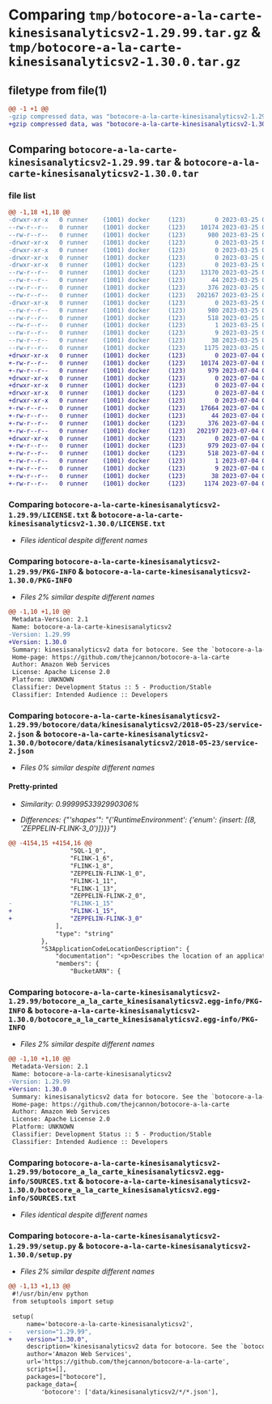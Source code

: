 # Comparing `tmp/botocore-a-la-carte-kinesisanalyticsv2-1.29.99.tar.gz` & `tmp/botocore-a-la-carte-kinesisanalyticsv2-1.30.0.tar.gz`

## filetype from file(1)

```diff
@@ -1 +1 @@
-gzip compressed data, was "botocore-a-la-carte-kinesisanalyticsv2-1.29.99.tar", last modified: Sat Mar 25 01:22:50 2023, max compression
+gzip compressed data, was "botocore-a-la-carte-kinesisanalyticsv2-1.30.0.tar", last modified: Tue Jul  4 01:44:41 2023, max compression
```

## Comparing `botocore-a-la-carte-kinesisanalyticsv2-1.29.99.tar` & `botocore-a-la-carte-kinesisanalyticsv2-1.30.0.tar`

### file list

```diff
@@ -1,18 +1,18 @@
-drwxr-xr-x   0 runner    (1001) docker     (123)        0 2023-03-25 01:22:50.712021 botocore-a-la-carte-kinesisanalyticsv2-1.29.99/
--rw-r--r--   0 runner    (1001) docker     (123)    10174 2023-03-25 01:22:50.000000 botocore-a-la-carte-kinesisanalyticsv2-1.29.99/LICENSE.txt
--rw-r--r--   0 runner    (1001) docker     (123)      980 2023-03-25 01:22:50.712021 botocore-a-la-carte-kinesisanalyticsv2-1.29.99/PKG-INFO
-drwxr-xr-x   0 runner    (1001) docker     (123)        0 2023-03-25 01:22:50.708021 botocore-a-la-carte-kinesisanalyticsv2-1.29.99/botocore/
-drwxr-xr-x   0 runner    (1001) docker     (123)        0 2023-03-25 01:22:50.712021 botocore-a-la-carte-kinesisanalyticsv2-1.29.99/botocore/data/
-drwxr-xr-x   0 runner    (1001) docker     (123)        0 2023-03-25 01:22:50.712021 botocore-a-la-carte-kinesisanalyticsv2-1.29.99/botocore/data/kinesisanalyticsv2/
-drwxr-xr-x   0 runner    (1001) docker     (123)        0 2023-03-25 01:22:50.712021 botocore-a-la-carte-kinesisanalyticsv2-1.29.99/botocore/data/kinesisanalyticsv2/2018-05-23/
--rw-r--r--   0 runner    (1001) docker     (123)    13170 2023-03-25 01:22:12.000000 botocore-a-la-carte-kinesisanalyticsv2-1.29.99/botocore/data/kinesisanalyticsv2/2018-05-23/endpoint-rule-set-1.json
--rw-r--r--   0 runner    (1001) docker     (123)       44 2023-03-25 01:22:12.000000 botocore-a-la-carte-kinesisanalyticsv2-1.29.99/botocore/data/kinesisanalyticsv2/2018-05-23/examples-1.json
--rw-r--r--   0 runner    (1001) docker     (123)      376 2023-03-25 01:22:12.000000 botocore-a-la-carte-kinesisanalyticsv2-1.29.99/botocore/data/kinesisanalyticsv2/2018-05-23/paginators-1.json
--rw-r--r--   0 runner    (1001) docker     (123)   202167 2023-03-25 01:22:12.000000 botocore-a-la-carte-kinesisanalyticsv2-1.29.99/botocore/data/kinesisanalyticsv2/2018-05-23/service-2.json
-drwxr-xr-x   0 runner    (1001) docker     (123)        0 2023-03-25 01:22:50.712021 botocore-a-la-carte-kinesisanalyticsv2-1.29.99/botocore_a_la_carte_kinesisanalyticsv2.egg-info/
--rw-r--r--   0 runner    (1001) docker     (123)      980 2023-03-25 01:22:50.000000 botocore-a-la-carte-kinesisanalyticsv2-1.29.99/botocore_a_la_carte_kinesisanalyticsv2.egg-info/PKG-INFO
--rw-r--r--   0 runner    (1001) docker     (123)      518 2023-03-25 01:22:50.000000 botocore-a-la-carte-kinesisanalyticsv2-1.29.99/botocore_a_la_carte_kinesisanalyticsv2.egg-info/SOURCES.txt
--rw-r--r--   0 runner    (1001) docker     (123)        1 2023-03-25 01:22:50.000000 botocore-a-la-carte-kinesisanalyticsv2-1.29.99/botocore_a_la_carte_kinesisanalyticsv2.egg-info/dependency_links.txt
--rw-r--r--   0 runner    (1001) docker     (123)        9 2023-03-25 01:22:50.000000 botocore-a-la-carte-kinesisanalyticsv2-1.29.99/botocore_a_la_carte_kinesisanalyticsv2.egg-info/top_level.txt
--rw-r--r--   0 runner    (1001) docker     (123)       38 2023-03-25 01:22:50.712021 botocore-a-la-carte-kinesisanalyticsv2-1.29.99/setup.cfg
--rw-r--r--   0 runner    (1001) docker     (123)     1175 2023-03-25 01:22:50.000000 botocore-a-la-carte-kinesisanalyticsv2-1.29.99/setup.py
+drwxr-xr-x   0 runner    (1001) docker     (123)        0 2023-07-04 01:44:41.490658 botocore-a-la-carte-kinesisanalyticsv2-1.30.0/
+-rw-r--r--   0 runner    (1001) docker     (123)    10174 2023-07-04 01:44:41.000000 botocore-a-la-carte-kinesisanalyticsv2-1.30.0/LICENSE.txt
+-rw-r--r--   0 runner    (1001) docker     (123)      979 2023-07-04 01:44:41.490658 botocore-a-la-carte-kinesisanalyticsv2-1.30.0/PKG-INFO
+drwxr-xr-x   0 runner    (1001) docker     (123)        0 2023-07-04 01:44:41.490658 botocore-a-la-carte-kinesisanalyticsv2-1.30.0/botocore/
+drwxr-xr-x   0 runner    (1001) docker     (123)        0 2023-07-04 01:44:41.490658 botocore-a-la-carte-kinesisanalyticsv2-1.30.0/botocore/data/
+drwxr-xr-x   0 runner    (1001) docker     (123)        0 2023-07-04 01:44:41.490658 botocore-a-la-carte-kinesisanalyticsv2-1.30.0/botocore/data/kinesisanalyticsv2/
+drwxr-xr-x   0 runner    (1001) docker     (123)        0 2023-07-04 01:44:41.490658 botocore-a-la-carte-kinesisanalyticsv2-1.30.0/botocore/data/kinesisanalyticsv2/2018-05-23/
+-rw-r--r--   0 runner    (1001) docker     (123)    17664 2023-07-04 01:44:02.000000 botocore-a-la-carte-kinesisanalyticsv2-1.30.0/botocore/data/kinesisanalyticsv2/2018-05-23/endpoint-rule-set-1.json
+-rw-r--r--   0 runner    (1001) docker     (123)       44 2023-07-04 01:44:02.000000 botocore-a-la-carte-kinesisanalyticsv2-1.30.0/botocore/data/kinesisanalyticsv2/2018-05-23/examples-1.json
+-rw-r--r--   0 runner    (1001) docker     (123)      376 2023-07-04 01:44:02.000000 botocore-a-la-carte-kinesisanalyticsv2-1.30.0/botocore/data/kinesisanalyticsv2/2018-05-23/paginators-1.json
+-rw-r--r--   0 runner    (1001) docker     (123)   202197 2023-07-04 01:44:02.000000 botocore-a-la-carte-kinesisanalyticsv2-1.30.0/botocore/data/kinesisanalyticsv2/2018-05-23/service-2.json
+drwxr-xr-x   0 runner    (1001) docker     (123)        0 2023-07-04 01:44:41.490658 botocore-a-la-carte-kinesisanalyticsv2-1.30.0/botocore_a_la_carte_kinesisanalyticsv2.egg-info/
+-rw-r--r--   0 runner    (1001) docker     (123)      979 2023-07-04 01:44:41.000000 botocore-a-la-carte-kinesisanalyticsv2-1.30.0/botocore_a_la_carte_kinesisanalyticsv2.egg-info/PKG-INFO
+-rw-r--r--   0 runner    (1001) docker     (123)      518 2023-07-04 01:44:41.000000 botocore-a-la-carte-kinesisanalyticsv2-1.30.0/botocore_a_la_carte_kinesisanalyticsv2.egg-info/SOURCES.txt
+-rw-r--r--   0 runner    (1001) docker     (123)        1 2023-07-04 01:44:41.000000 botocore-a-la-carte-kinesisanalyticsv2-1.30.0/botocore_a_la_carte_kinesisanalyticsv2.egg-info/dependency_links.txt
+-rw-r--r--   0 runner    (1001) docker     (123)        9 2023-07-04 01:44:41.000000 botocore-a-la-carte-kinesisanalyticsv2-1.30.0/botocore_a_la_carte_kinesisanalyticsv2.egg-info/top_level.txt
+-rw-r--r--   0 runner    (1001) docker     (123)       38 2023-07-04 01:44:41.490658 botocore-a-la-carte-kinesisanalyticsv2-1.30.0/setup.cfg
+-rw-r--r--   0 runner    (1001) docker     (123)     1174 2023-07-04 01:44:41.000000 botocore-a-la-carte-kinesisanalyticsv2-1.30.0/setup.py
```

### Comparing `botocore-a-la-carte-kinesisanalyticsv2-1.29.99/LICENSE.txt` & `botocore-a-la-carte-kinesisanalyticsv2-1.30.0/LICENSE.txt`

 * *Files identical despite different names*

### Comparing `botocore-a-la-carte-kinesisanalyticsv2-1.29.99/PKG-INFO` & `botocore-a-la-carte-kinesisanalyticsv2-1.30.0/PKG-INFO`

 * *Files 2% similar despite different names*

```diff
@@ -1,10 +1,10 @@
 Metadata-Version: 2.1
 Name: botocore-a-la-carte-kinesisanalyticsv2
-Version: 1.29.99
+Version: 1.30.0
 Summary: kinesisanalyticsv2 data for botocore. See the `botocore-a-la-carte` package for more info.
 Home-page: https://github.com/thejcannon/botocore-a-la-carte
 Author: Amazon Web Services
 License: Apache License 2.0
 Platform: UNKNOWN
 Classifier: Development Status :: 5 - Production/Stable
 Classifier: Intended Audience :: Developers
```

### Comparing `botocore-a-la-carte-kinesisanalyticsv2-1.29.99/botocore/data/kinesisanalyticsv2/2018-05-23/service-2.json` & `botocore-a-la-carte-kinesisanalyticsv2-1.30.0/botocore/data/kinesisanalyticsv2/2018-05-23/service-2.json`

 * *Files 0% similar despite different names*

#### Pretty-printed

 * *Similarity: 0.9999953392990306%*

 * *Differences: {"'shapes'": "{'RuntimeEnvironment': {'enum': {insert: [(8, 'ZEPPELIN-FLINK-3_0')]}}}"}*

```diff
@@ -4154,15 +4154,16 @@
                 "SQL-1_0",
                 "FLINK-1_6",
                 "FLINK-1_8",
                 "ZEPPELIN-FLINK-1_0",
                 "FLINK-1_11",
                 "FLINK-1_13",
                 "ZEPPELIN-FLINK-2_0",
-                "FLINK-1_15"
+                "FLINK-1_15",
+                "ZEPPELIN-FLINK-3_0"
             ],
             "type": "string"
         },
         "S3ApplicationCodeLocationDescription": {
             "documentation": "<p>Describes the location of an application's code stored in an S3 bucket.</p>",
             "members": {
                 "BucketARN": {
```

### Comparing `botocore-a-la-carte-kinesisanalyticsv2-1.29.99/botocore_a_la_carte_kinesisanalyticsv2.egg-info/PKG-INFO` & `botocore-a-la-carte-kinesisanalyticsv2-1.30.0/botocore_a_la_carte_kinesisanalyticsv2.egg-info/PKG-INFO`

 * *Files 2% similar despite different names*

```diff
@@ -1,10 +1,10 @@
 Metadata-Version: 2.1
 Name: botocore-a-la-carte-kinesisanalyticsv2
-Version: 1.29.99
+Version: 1.30.0
 Summary: kinesisanalyticsv2 data for botocore. See the `botocore-a-la-carte` package for more info.
 Home-page: https://github.com/thejcannon/botocore-a-la-carte
 Author: Amazon Web Services
 License: Apache License 2.0
 Platform: UNKNOWN
 Classifier: Development Status :: 5 - Production/Stable
 Classifier: Intended Audience :: Developers
```

### Comparing `botocore-a-la-carte-kinesisanalyticsv2-1.29.99/botocore_a_la_carte_kinesisanalyticsv2.egg-info/SOURCES.txt` & `botocore-a-la-carte-kinesisanalyticsv2-1.30.0/botocore_a_la_carte_kinesisanalyticsv2.egg-info/SOURCES.txt`

 * *Files identical despite different names*

### Comparing `botocore-a-la-carte-kinesisanalyticsv2-1.29.99/setup.py` & `botocore-a-la-carte-kinesisanalyticsv2-1.30.0/setup.py`

 * *Files 2% similar despite different names*

```diff
@@ -1,13 +1,13 @@
 #!/usr/bin/env python
 from setuptools import setup
 
 setup(
     name='botocore-a-la-carte-kinesisanalyticsv2',
-    version="1.29.99",
+    version="1.30.0",
     description='kinesisanalyticsv2 data for botocore. See the `botocore-a-la-carte` package for more info.',
     author='Amazon Web Services',
     url='https://github.com/thejcannon/botocore-a-la-carte',
     scripts=[],
     packages=["botocore"],
     package_data={
         'botocore': ['data/kinesisanalyticsv2/*/*.json'],
```

